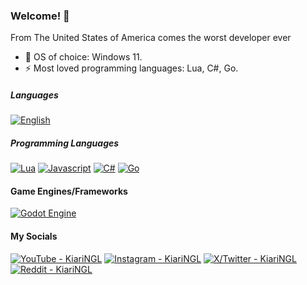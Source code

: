 ### Welcome! 🌱

From The United States of America comes the worst developer ever

- 👯 OS of choice: Windows 11.
- ⚡ Most loved programming languages: Lua, C#, Go.

##### Languages

[<img alt="English" src="https://img.shields.io/badge/-English-022066?style=for-the-badge&label=full&labelColor=black" />](https://en.wikipedia.org/wiki/English_language) &nbsp;

##### Programming Languages

[<img alt="Lua" src="https://img.shields.io/badge/-Lua-01007F?style=flat-square&logo=Lua&logoColor=white" />](https://www.lua.org/)
[<img alt="Javascript" src="https://img.shields.io/badge/JavaScript-F7DF1E?logo=javascript&logoColor=000" />](https://developer.mozilla.org/en-US/docs/Web/JavaScript)
[<img alt="C#" src="https://custom-icon-badges.demolab.com/badge/C%23-%23239120.svg?logo=cshrp&logoColor=white" />](https://learn.microsoft.com/en-us/dotnet/csharp/)
[<img alt="Go" src="https://img.shields.io/badge/Go-%2300ADD8.svg?&logo=go&logoColor=white" />](https://go.dev/)

#### Game Engines/Frameworks
[<img alt="Godot Engine" src="https://img.shields.io/badge/Godot-%23FFFFFF.svg?logo=godot-engine" />](https://godotengine.org/)

#### My Socials

[<img alt="YouTube - KiariNGL" src="https://img.shields.io/badge/YouTube-%23FF0000.svg?logo=YouTube&logoColor=white" />](https://youtube.com/@FRKiariNGL)
[<img alt="Instagram - KiariNGL" src="https://img.shields.io/badge/Instagram-%23E4405F.svg?logo=Instagram&logoColor=white" />](https://instagram.com/KairiNGL)
[<img alt="X/Twitter - KiariNGL" src="https://img.shields.io/badge/X-%23000000.svg?logo=X&logoColor=white" />](https://x.com/KairiNGL)
[<img alt="Reddit - KiariNGL" src="https://img.shields.io/badge/Reddit-FF4500?logo=reddit&logoColor=white" />](https://www.reddit.com/user/KiariNGL/)
